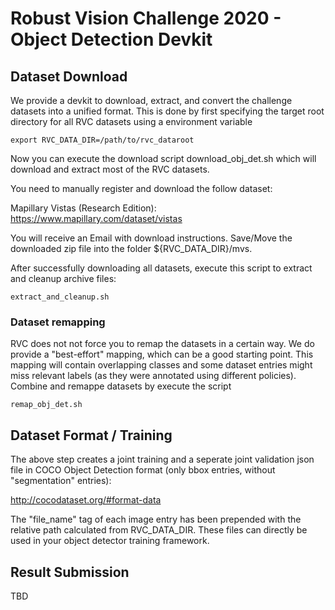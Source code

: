 # Robust Vision Challenge 2020 - Object Detection Devkit #

## Dataset Download ##

We provide a devkit to download, extract, and convert the challenge datasets into a unified format.
This is done by first specifying the target root directory for all RVC datasets using a environment variable

 ``` export RVC_DATA_DIR=/path/to/rvc_dataroot  ```

Now you can execute the download script download_obj_det.sh which will download and extract most of the RVC datasets.

You need to manually register and download the follow dataset:

Mapillary Vistas (Research Edition):
https://www.mapillary.com/dataset/vistas

You will receive an Email with download instructions. Save/Move the downloaded zip file into the folder ${RVC_DATA_DIR}/mvs.

After successfully downloading all datasets, execute this script to extract and cleanup archive files:

 ``` extract_and_cleanup.sh ``` 

### Dataset remapping ###

RVC does not not force you to remap the datasets in a certain way. We do provide a "best-effort" mapping, which can be a good starting point. This mapping will contain overlapping classes and some dataset entries might miss relevant labels (as they were annotated using different policies). Combine and remappe datasets by execute the script 

 ``` remap_obj_det.sh ```

## Dataset Format / Training ##

The above step creates a joint training and a seperate joint validation json file in COCO Object Detection format (only bbox entries, without "segmentation" entries):

http://cocodataset.org/#format-data

The "file_name" tag of each image entry has been prepended with the relative path calculated from RVC_DATA_DIR.
These files can directly be used in your object detector training framework.

## Result Submission ##

TBD
